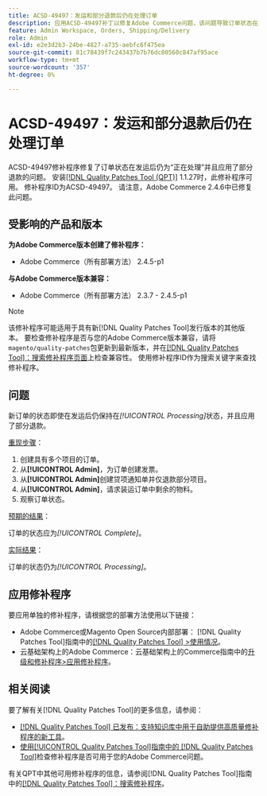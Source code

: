 ```yaml
---
title: ACSD-49497：发运和部分退款后仍在处理订单
description: 应用ACSD-49497补丁以修复Adobe Commerce问题，该问题导致订单状态在发运后仍为“正在处理”，并且应用了部分退款。
feature: Admin Workspace, Orders, Shipping/Delivery
role: Admin
exl-id: e2e3d2b3-24be-4827-a735-aebfc6f475ea
source-git-commit: 81c78439f7c243437b7b76dc80560c847af95ace
workflow-type: tm+mt
source-wordcount: '357'
ht-degree: 0%

---
```


# ACSD-49497：发运和部分退款后仍在处理订单

ACSD-49497修补程序修复了订单状态在发运后仍为“正在处理”并且应用了部分退款的问题。 安装[[!DNL Quality Patches Tool (QPT)]](https://experienceleague.adobe.com/zh-hans/docs/commerce-knowledge-base/kb/announcements/commerce-announcements/magento-quality-patches-released-new-tool-to-self-serve-quality-patches) 1.1.27时，此修补程序可用。 修补程序ID为ACSD-49497。 请注意，Adobe Commerce 2.4.6中已修复此问题。

## 受影响的产品和版本

**为Adobe Commerce版本创建了修补程序：**

* Adobe Commerce（所有部署方法） 2.4.5-p1

**与Adobe Commerce版本兼容：**

* Adobe Commerce（所有部署方法） 2.3.7 - 2.4.5-p1

>[!NOTE]
>
>该修补程序可能适用于具有新[!DNL Quality Patches Tool]发行版本的其他版本。 要检查修补程序是否与您的Adobe Commerce版本兼容，请将`magento/quality-patches`包更新到最新版本，并在[[!DNL Quality Patches Tool]：搜索修补程序页面](https://experienceleague.adobe.com/tools/commerce-quality-patches/index.html?lang=zh-Hans)上检查兼容性。 使用修补程序ID作为搜索关键字来查找修补程序。

## 问题

新订单的状态即使在发运后仍保持在&#x200B;*[!UICONTROL Processing]*&#x200B;状态，并且应用了部分退款。

<u>重现步骤</u>：

1. 创建具有多个项目的订单。
1. 从&#x200B;**[!UICONTROL Admin]**，为订单创建发票。
1. 从&#x200B;**[!UICONTROL Admin]**&#x200B;创建贷项通知单并仅退款部分项目。
1. 从&#x200B;**[!UICONTROL Admin]**，请求装运订单中剩余的物料。
1. 观察订单状态。

<u>预期的结果</u>：

订单的状态应为&#x200B;*[!UICONTROL Complete]*。

<u>实际结果</u>：

订单的状态仍为&#x200B;*[!UICONTROL Processing]*。

## 应用修补程序

要应用单独的修补程序，请根据您的部署方法使用以下链接：

* Adobe Commerce或Magento Open Source内部部署： [!DNL Quality Patches Tool]指南中的[[!DNL Quality Patches Tool] >使用情况](/help/tools/quality-patches-tool/usage.md)。
* 云基础架构上的Adobe Commerce：云基础架构上的Commerce指南中的[升级和修补程序>应用修补程序](https://experienceleague.adobe.com/docs/commerce-cloud-service/user-guide/develop/upgrade/apply-patches.html?lang=zh-Hans)。

## 相关阅读

要了解有关[!DNL Quality Patches Tool]的更多信息，请参阅：

* [[!DNL Quality Patches Tool] 已发布：支持知识库中用于自助提供高质量修补程序的新工具](https://experienceleague.adobe.com/zh-hans/docs/commerce-knowledge-base/kb/announcements/commerce-announcements/magento-quality-patches-released-new-tool-to-self-serve-quality-patches)。
* [使用[!UICONTROL Quality Patches Tool]指南中的 [!DNL Quality Patches Tool]](/help/tools/quality-patches-tool/patches-available-in-qpt/check-patch-for-magento-issue-with-magento-quality-patches.md)检查修补程序是否可用于您的Adobe Commerce问题。


有关QPT中其他可用修补程序的信息，请参阅[!DNL Quality Patches Tool]指南中的[[!DNL Quality Patches Tool]：搜索修补程序](https://experienceleague.adobe.com/tools/commerce-quality-patches/index.html?lang=zh-Hans)。
